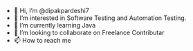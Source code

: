 - 👋 Hi, I’m @dipakpardeshi7
- 👀 I’m interested in Software Testing and Automation Testing.
- 🌱 I’m currently learning Java
- 💞️ I’m looking to collaborate on Freelance Contributar 
- 📫 How to reach me 

<!---
dipakpardeshi7/dipakpardeshi7 is a ✨ special ✨ repository because its `README.md` (this file) appears on your GitHub profile.
You can click the Preview link to take a look at your changes.
--->

